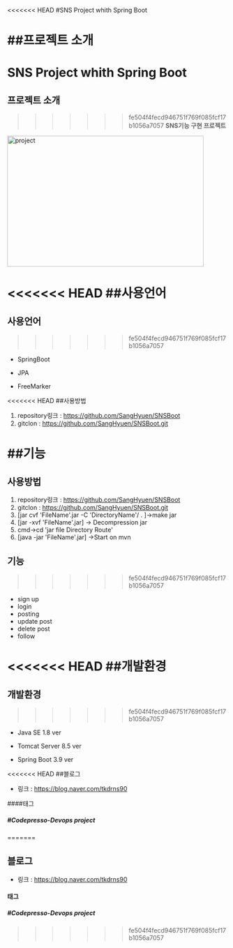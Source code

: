 <<<<<<< HEAD
#SNS Project whith Spring Boot

##프로젝트 소개
=======
# SNS Project whith Spring Boot


## 프로젝트 소개
>>>>>>> fe504f4fecd946751f769f085fcf17b1056a7057
  **SNS기능 구현 프로젝트**
  
<img src="https://postfiles.pstatic.net/MjAyMDAyMjRfMjc0/MDAxNTgyNTE1MTQ5NTAy.fHFmZacGC2lh7VCbC-NSfQYkbCTIe-fg3NwnRZAYUj0g.YNwI6D6xPQXx9gix4VPKN4EXmh_jMIVk7W4iSBsAFi8g.JPEG.tkdrns90/%EB%A9%94%EC%9D%B8.JPG?type=w966" width="450px" height="300px" title="px(400)" alt="project"></img><br/>


<<<<<<< HEAD
##사용언어
=======
## 사용언어
>>>>>>> fe504f4fecd946751f769f085fcf17b1056a7057
 - SpringBoot
 
 - JPA
 
 - FreeMarker

<<<<<<< HEAD
##사용방법
 1. repository링크 : <https://github.com/SangHyuen/SNSBoot>
 2. gitclon : https://github.com/SangHyuen/SNSBoot.git

##기능
=======
## 사용방법
 1. repository링크 : <https://github.com/SangHyuen/SNSBoot>
 2. gitclon : https://github.com/SangHyuen/SNSBoot.git
 3. [jar cvf 'FileName'.jar -C 'DirectoryName'/ . ]->make jar
 4. [jar -xvf 'FileName'.jar] -> Decompression jar
 5. cmd->cd 'jar file Directory Route'
 6. [java -jar 'FileName'.jar] ->Start on mvn

## 기능
>>>>>>> fe504f4fecd946751f769f085fcf17b1056a7057
 * sign up
 * login
 * posting
 * update post
 * delete post
 * follow

<<<<<<< HEAD
##개발환경
=======
## 개발환경
>>>>>>> fe504f4fecd946751f769f085fcf17b1056a7057
 * Java SE 1.8 ver
 
 * Tomcat Server 8.5 ver
 
 * Spring Boot 3.9 ver

<<<<<<< HEAD
##블로그
 * 링크 : <https://blog.naver.com/tkdrns90>

####태그
##### #Codepresso-Devops project
=======
## 블로그
 * 링크 : <https://blog.naver.com/tkdrns90>

#### 태그
##### #Codepresso-Devops project
>>>>>>> fe504f4fecd946751f769f085fcf17b1056a7057
